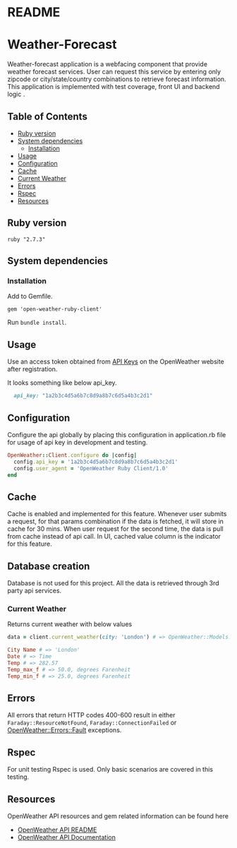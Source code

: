 # README

# Weather-Forecast

Weather-forecast application is a webfacing component that provide weather forecast services. User can request this service by entering only zipcode or city/state/country combinations to retrieve forecast information. This application is implemented with test coverage, front UI and backend logic .

## Table of Contents

- [Ruby version](#Ruby-version)
- [System dependencies](#System-dependencies)
  - [Installation](#installation)
- [Usage](#usage)
- [Configuration](#configuration)
- [Cache](#Cache)
- [Current Weather](#current-weather)
- [Errors](#errors)
- [Rspec](#Rspec)
- [Resources](#resources)

## Ruby version

```
ruby "2.7.3"
```

## System dependencies

### Installation

Add to Gemfile.

```
gem 'open-weather-ruby-client'
```

Run `bundle install`.

## Usage

Use an access token obtained from [API Keys](https://home.openweathermap.org/api_keys) on the OpenWeather website after registration.

It looks something like below api_key.

```ruby
  api_key: "1a2b3c4d5a6b7c8d9a8b7c6d5a4b3c2d1"
```

## Configuration

Configure the api globally by placing this configuration in application.rb file for usage of api key in development and testing.

```ruby
OpenWeather::Client.configure do |config|
  config.api_key = '1a2b3c4d5a6b7c8d9a8b7c6d5a4b3c2d1'
  config.user_agent = 'OpenWeather Ruby Client/1.0'
end
```

## Cache

Cache is enabled and implemented for this feature. Whenever user submits a request, for that params combination if the data is fetched, it will store in cache for 30 mins. When user request for the second time, the data is pull from cache instead of api call. In UI, cached value column is the indicator for this feature.

## Database creation

Database is not used for this project. All the data is retrieved through 3rd party api services.

### Current Weather

Returns current weather with below values

```ruby
data = client.current_weather(city: 'London') # => OpenWeather::Models::City::Weather

City Name # => 'London'
Date # => Time
Temp # => 282.57
Temp_max_f # => 50.0, degrees Farenheit
Temp_min_f # => 25.0, degrees Farenheit
```

## Errors

All errors that return HTTP codes 400-600 result in either `Faraday::ResourceNotFound`, `Faraday::ConnectionFailed` or [OpenWeather::Errors::Fault](lib/open_weather/errors/fault.rb) exceptions.

## Rspec

For unit testing Rspec is used. Only basic scenarios are covered in this testing.

## Resources

OpenWeather API resources and gem related information can be found here

- [OpenWeather API README](https://github.com/dblock/open-weather-ruby-client)
- [OpenWeather API Documentation](https://openweathermap.org/api)
